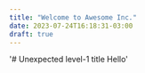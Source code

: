 ```yaml
---
title: "Welcome to Awesome Inc."
date: 2023-07-24T16:18:31-03:00
draft: true
---
```


'# Unexpected level-1 title Hello'
